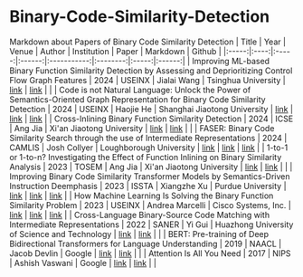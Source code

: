 # Binary-Code-Similarity-Detection
Markdown about Papers of Binary Code Similarity Detection
| Title | Year | Venue | Author | Institution | Paper | Markdown | Github | 
|:-----:|:----:|:-----:|:------:|:-----------:|:--------:|:-----:|:------:|
| Improving ML-based Binary Function Similarity Detection by Assessing and Deprioritizing Control Flow Graph Features | 2024 | USEINX | Jialai Wang | Tsinghua University | [link](https://www.usenix.org/system/files/usenixsecurity24-wang-jialai.pdf) | [link](https://github.com/LeoF1tz/Binary-Code-Similarity-Detection/blob/main/md/2024_USENIX_Improving_ML-based_Binary_Function_Similarity_Detection_by.md) |   |
| Code is not Natural Language: Unlock the Power of Semantics-Oriented Graph Representation for Binary Code Similarity Detection | 2024 | USEINX | Haojie He | Shanghai Jiaotong University | [link](https://www.usenix.org/system/files/sec24summer-prepub-346-he.pdf) | [link](https://github.com/LeoF1tz/Binary-Code-Similarity-Detection/blob/main/md/2024_USEINX_Code%20is%20not%20Natural%20Language%3A%20Unlock%20the%20Power%20of%20Semantics-Oriented%20Graph%20Representation%20for%20Binary%20Code%20Similarity%20Detection.md) | [link](https://github.com/NSSL-SJTU/HermesSim) |
| Cross-Inlining Binary Function Similarity Detection | 2024 | ICSE | Ang Jia | Xi'an Jiaotong University | [link](https://github.com/island255/cross-inlining_binary_function_similarity) | [link](https://github.com/LeoF1tz/Binary-Code-Similarity-Detection/blob/main/md/2024_ICSE_Cross-Inlining%20Binary%20Function%20Similarity%20Detection.md) |   |
| FASER: Binary Code Similarity Search through the use of Intermediate Representations | 2024 | CAMLIS | Josh Collyer | Loughborough University | [link](https://arxiv.org/pdf/2310.03605.pdf) | [link](https://github.com/LeoF1tz/Binary-Code-Similarity-Detection/blob/main/md/2024_CAMLIS_FASER%3A%20Binary%20Code%20Similarity%20Search%20through%20the%20%20use%20of%20Intermediate%20Representations.md) | [link](https://github.com/br0kej/FASER) |
| 1-to-1 or 1-to-n? Investigating the Effect of Function Inlining on Binary Similarity Analysis | 2023 | TOSEM | Ang Jia | Xi'an Jiaotong University | [link](https://dl.acm.org/doi/10.1145/3561385) | [link](https://github.com/LeoF1tz/Binary-Code-Similarity-Detection/blob/main/md/2023_TOSEM_1-to-1%20or%201-to-n%3F%20Investigating%20the%20Effect%20of%20Function%20Inlining%20on%20Binary%20Similarity%20Analysis.md) |   |
| Improving Binary Code Similarity Transformer Models by Semantics-Driven Instruction Deemphasis | 2023 | ISSTA | Xiangzhe Xu | Purdue University | [link](https://dl.acm.org/doi/pdf/10.1145/3597926.3598121) | [link](https://github.com/LeoF1tz/Binary-Code-Similarity-Detection/blob/main/md/2023_ISSTA_Improving%20Binary%20Code%20Similarity%20Transformer%20Models%20by%20Semantics-Driven%20Instruction%20Deemphasis.md) | [link](https://zenodo.org/record/7978808) |
| How Machine Learning Is Solving the Binary Function Similarity Problem | 2023 | USEINX | Andrea Marcelli | 	Cisco Systems, Inc. | [link](https://www.s3.eurecom.fr/docs/usenixsec22_marcelli.pdf) | [link](https://github.com/LeoF1tz/Binary-Code-Similarity-Detection/blob/main/md/2022_USEINX_How%20Machine%20Learning%20Is%20Solving%20the%20Binary%20Function%20Similarity%20Problem.md) | [link](https://github.com/Cisco-Talos/binary_function_similarity) |
| Cross-Language Binary-Source Code Matching with Intermediate Representations | 2022 | SANER | Yi Gui | Huazhong University of Science and Technology | [link](https://www.computer.org/csdl/proceedings-article/saner/2022/378600a601/1FbSWHbL3vq) | [link](https://github.com/LeoF1tz/Binary-Code-Similarity-Detection/blob/main/md/2022_SANER_Cross-Language%20Binary-Source%20Code%20Matching%20with%20%20Intermediate%20Representations.md) |    |
| BERT: Pre-training of Deep Bidirectional Transformers for Language Understanding | 2019 | NAACL | Jacob Devlin | Google | [link](https://arxiv.org/abs/1810.04805) | [link](https://github.com/LeoF1tz/Binary-Code-Similarity-Detection/blob/main/md/2019_NAACL_BERT%3A%20Pre-training%20of%20Deep%20Bidirectional%20Transformers%20for%20Language%20Understanding.md) |   | 
| Attention Is All You Need | 2017 | NIPS | Ashish Vaswani | Google | [link](https://arxiv.org/abs/1706.03762) | [link](https://github.com/LeoF1tz/Binary-Code-Similarity-Detection/blob/main/md/2017_NIPS_Attention%20Is%20All%20You%20Need.md) |   |
